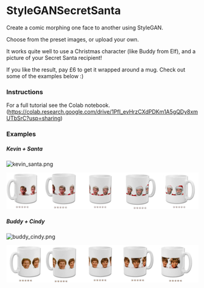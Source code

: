 # StyleGANSecretSanta

Create a comic morphing one face to another using StyleGAN.

Choose from the preset images, or upload your own. 

It works quite well to use a Christmas character (like Buddy from Elf),
and a picture of your Secret Santa recipient!

If you like the result, pay £6 to get it wrapped around a mug.
Check out some of the examples below :)


### Instructions

For a full tutorial see the Colab notebook. (https://colab.research.google.com/drive/1PfI_evHrzCXdPDKm1A5gQDy8xmUTbSrC?usp=sharing)

### Examples

##### Kevin + Santa

![kevin_santa.png](README_images/kevin_santa.png)

![kevin_santa_mug.png](README_images/kevin_santa_mug.png)

##### Buddy + Cindy

![buddy_cindy.png](README_images/buddy_cindy.png)

![buddy_cindy_mug.png](README_images/buddy_cindy_mug.png)


